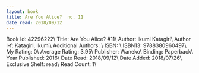 ```yaml
---
layout: book
title: Are You Alice?  no. 11
date_read: 2018/09/12
---
```


Book Id: 42296222\ 
Title: Are You Alice? #11\ 
Author: Ikumi Katagiri\ 
Author l-f: Katagiri, Ikumi\ 
Additional Authors: \ 
ISBN: \ 
ISBN13: 9788380960497\ 
My Rating: 0\ 
Average Rating: 3.95\ 
Publisher: Waneko\ 
Binding: Paperback\ 
Year Published: 2016\ 
Date Read: 2018/09/12\ 
Date Added: 2018/07/26\ 
Exclusive Shelf: read\ 
Read Count: 1\ 

